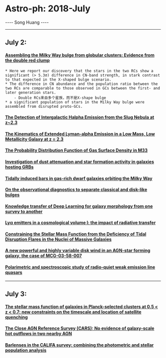 # Astro-ph: 2018-July

---- Song Huang ----


----

## July 2:

#### [Assembling the Milky Way bulge from globular clusters: Evidence from the double red clump](https://arxiv.org/abs/1807.00004)
    * Here we report our discovery that the stars in the two RCs show a significant (> 5.3σ) difference in CN-band strength, in stark contrast to that expected in the X-shaped bulge scenario.
    * The difference in CN abundance and the population ratio between the two RCs are comparable to those observed in GCs between the first- and later generation stars. 
        - Double RCs来自多个星族，而不是X-shape bulge
    * a significant population of stars in the Milky Way bulge were assembled from disrupted proto-GCs.


#### [The Detection of Intergalactic Halpha Emission from the Slug Nebula at z~2.3](https://arxiv.org/abs/1807.00054)


#### [The Kinematics of Extended Lyman-alpha Emission in a Low Mass, Low Metallicity Galaxy at z = 2.3](https://arxiv.org/abs/1807.00065)


#### [The Probability Distribution Function of Gas Surface Density in M33](https://arxiv.org/abs/1807.00166)


#### [Investigation of dust attenuation and star formation activity in galaxies hosting GRBs](https://arxiv.org/abs/1807.00635)


#### [Tidally induced bars in gas-rich dwarf galaxies orbiting the Milky Way](https://arxiv.org/abs/1807.00674)


#### [On the observational diagnostics to separate classical and disk-like bulges](https://arxiv.org/abs/1807.00806)


#### [Knowledge transfer of Deep Learning for galaxy morphology from one survey to another](https://arxiv.org/abs/1807.00807)


#### [Lyα emitters in a cosmological volume I: the impact of radiative transfer](https://arxiv.org/abs/1807.00006)


#### [Constraining the Stellar Mass Function from the Deficiency of Tidal Disruption Flares in the Nuclei of Massive Galaxies](https://arxiv.org/abs/1807.00029)


#### [A new powerful and highly variable disk wind in an AGN-star forming galaxy, the case of MCG-03-58-007](https://arxiv.org/abs/1807.00548)


#### [Polarimetric and spectroscopic study of radio-quiet weak emission line quasars](https://arxiv.org/abs/1807.00630)


----

## July 3:

#### [The stellar mass function of galaxies in Planck-selected clusters at 0.5 < z < 0.7: new constraints on the timescale and location of satellite quenching](https://arxiv.org/abs/1807.00820)


#### [The Close AGN Reference Survey (CARS): No evidence of galaxy-scale hot outflows in two nearby AGN](https://arxiv.org/abs/1807.00839)


#### [Barlenses in the CALIFA survey: combining the photometric and stellar population analysis](https://arxiv.org/abs/1807.01092)

